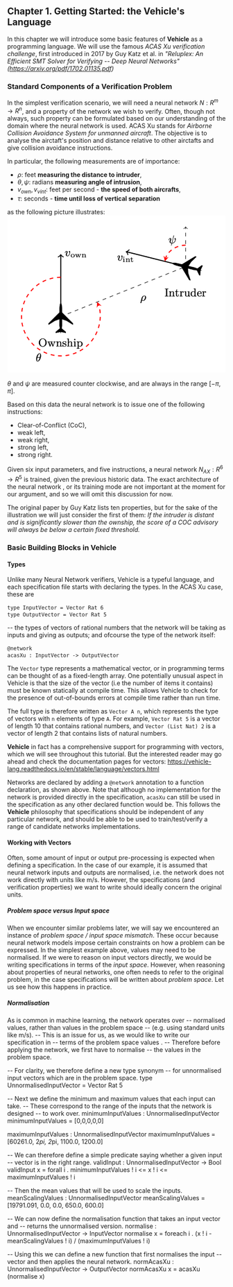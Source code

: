 ## Chapter 1. Getting Started: the Vehicle's Language

In this chapter we will introduce some basic features of **Vehicle** as a programming language. We will use the famous *ACAS Xu verification challenge*,
first introduced in 2017 by Guy Katz et al. in *"Reluplex: An Efficient SMT Solver for Verifying -- Deep Neural Networks" (<https://arxiv.org/pdf/1702.01135.pdf>)*


### Standard Components of a Verification Problem

In the simplest verification scenario, we will need  a neural network $N : R^m \rightarrow R^n$, and a property of the network we wish to verify. Often, though not always, such property can be formulated based on our understanding of the domain where the neural network is used.
ACAS Xu stands for *Airborne Collision Avoidance System for unmanned  aircraft*. The objective is to analyse the airctaft's position and distance relative to other airctafts and give collision avoidance instructions.

In particular, the following measurements are of importance:
- $\rho$: feet **measuring the distance to intruder**,
- $\theta, \psi$: radians **measuring angle of intrusion**,
- $v_{own}, v_{vint}$: feet per second - **the speed of both aircrafts**,
- $\tau$: seconds - **time until loss of vertical separation**  

as the following picture illustrates: 
![ACAS Xu](acas_xu.png)

$\theta$ and $\psi$ are measured counter clockwise, and are always in the range $[−\pi, \pi]$.

Based on this data the neural network is to issue one of the following instructions: 
- Clear-of-Conflict (CoC), 
- weak left, 
- weak right, 
- strong left, 
- strong right.

Given six input parameters, and five instructions, a neural network $N_{AX} : R^6 \rightarrow R^5$ is trained, given the previous historic data. The exact architecture of the neural network , or its training mode are not important at the moment for our argument, and so we will omit this discussion for now. 

The original paper by Guy Katz lists ten properties, but for the sake of the illustration we will just consider the first of them:
*If the intruder is distant and is significantly slower than the ownship, the score of a COC advisory will always be below a certain fixed
threshold.*

### Basic Building Blocks in Vehicle 

#### Types

Unlike many Neural Network verifiers, Vehicle is a typeful language, and each specification file starts with declaring the types.
In the ACAS Xu case, these are

``` 
type InputVector = Vector Rat 6 
type OutputVector = Vector Rat 5
```

-- the types of vectors of rational numbers that the network will be taking as inputs and giving as outputs;
and ofcourse the type of the network itself:

``` 
@network
acasXu : InputVector -> OutputVector
```

The `Vector` type represents a mathematical vector, or in programming terms can be thought of as a fixed-length array. One potentially unusual aspect in Vehicle is that the size of the vector (i.e the number of items it contains) must be known statically at compile time. This allows Vehicle to check for the presence of out-of-bounds errors at compile time rather than run time.

The full type is therefore written as `Vector A n`, which represents the type of vectors with `n` elements of type `A`. For example, `Vector Rat 5` is a vector of length $10$ that contains rational numbers, and `Vector (List Nat) 2` is a vector of length $2$ that contains lists of natural numbers.

**Vehicle** in fact has a comprehensive support for programming with vectors, which we will see throughout this tutorial. But the interested reader may go ahead and check the documentation pages for vectors: <https://vehicle-lang.readthedocs.io/en/stable/language/vectors.html> 

Networks are declared by adding a `@network` annotation to a function declaration, as shown above. Note that although no implementation for the network is provided directly in the specification, `acasXu` can still be used in the specification as any other declared function would be.
This follows the **Vehicle** philosophy that specifications should be independent of any particular network, and should be able to be used to train/test/verify a range of candidate networks implementations.

#### Working with Vectors

Often, some amount of input or output pre-processing is expected when defining a specification. In the case of our example, it is assumed that neural network inputs and outputs are normalised, i.e. the network does not work directly with units like m/s. However, the specifications (and verification properties) we want to write should ideally  concern the original units. 

##### Problem space versus Input space

When we encounter similar problems later, we will say we encountered an instance of *problem space / input space mismatch*.
These occur because neural network models impose certain constraints on how a problem can be expressed.
In the simplest example above, values may need to be normalised. If we were to reason on input vectors
directly, we would be writing specifications in terms of the *input space*.
However, when reasoning about properties of neural networks, one often needs to refer to the original problem,
in the case specifications will be written about *problem space*. Let us see how this happens in practice. 

##### Normalisation

 As is common in machine learning, the network operates over
-- normalised values, rather than values in the problem space
-- (e.g. using standard units like m/s).
-- This is an issue for us, as we would like to write our specification in
-- terms of the problem space values .
-- Therefore before applying the network, we first have to normalise
-- the values in the problem space.

-- For clarity, we therefore define a new type synonym
-- for unnormalised input vectors which are in the problem space.
type UnnormalisedInputVector = Vector Rat 5

-- Next we define the minimum and maximum values that each input can take.
-- These correspond to the range of the inputs that the network is designed
-- to work over.
minimumInputValues : UnnormalisedInputVector
minimumInputValues = [0,0,0,0,0]

maximumInputValues : UnnormalisedInputVector
maximumInputValues = [60261.0, 2*pi, 2*pi, 1100.0, 1200.0]

-- We can therefore define a simple predicate saying whether a given input
-- vector is in the right range.
validInput : UnnormalisedInputVector -> Bool
validInput x = forall i . minimumInputValues ! i <= x ! i <= maximumInputValues ! i

-- Then the mean values that will be used to scale the inputs.
meanScalingValues : UnnormalisedInputVector
meanScalingValues = [19791.091, 0.0, 0.0, 650.0, 600.0]

-- We can now define the normalisation function that takes an input vector and
-- returns the unnormalised version.
normalise : UnnormalisedInputVector -> InputVector
normalise x = foreach i .
  (x ! i - meanScalingValues ! i) / (maximumInputValues ! i)

-- Using this we can define a new function that first normalises the input
-- vector and then applies the neural network.
normAcasXu : UnnormalisedInputVector -> OutputVector
normAcasXu x = acasXu (normalise x)




